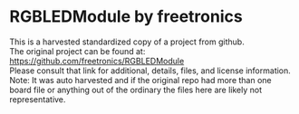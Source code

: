 
# RGBLEDModule by freetronics  
This is a harvested standardized copy of a project from github.  
The original project can be found at:  
https://github.com/freetronics/RGBLEDModule  
Please consult that link for additional, details, files, and license information.  
Note: It was auto harvested and if the original repo had more than one board file or anything out of the ordinary the files here are likely not representative.  
    